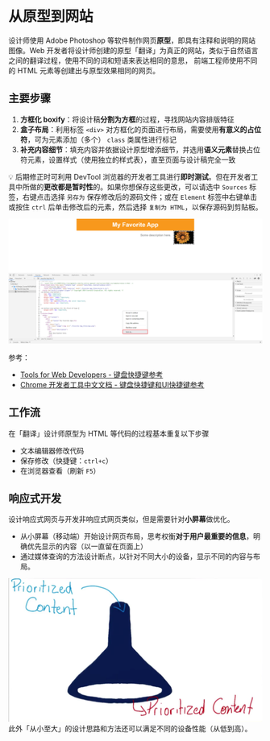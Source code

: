 # 从原型到网站
设计师使用 Adobe Photoshop 等软件制作网页**原型**，即具有注释和说明的网站图像。Web 开发者将设计师创建的原型「翻译」为真正的网站，类似于自然语言之间的翻译过程，使用不同的词和短语来表达相同的意思， 前端工程师使用不同的 HTML 元素等创建出与原型效果相同的网页。

## 主要步骤
1. **方框化 boxify**：将设计稿**分割为方框**的过程，寻找网站内容排版特征
2. **盒子布局**：利用标签 `<div>` 对方框化的页面进行布局，需要使用**有意义的占位符**，可为元素添加（多个） `class` 类属性进行标记
3. **补充内容细节**：填充内容并依据设计原型增添细节，并选用**语义元素**替换占位符元素，设置样式（使用独立的样式表），直至页面与设计稿完全一致

:bulb: 后期修正时可利用 DevTool 浏览器的开发者工具进行**即时测试**。但在开发者工具中所做的**更改都是暂时性**的。如果你想保存这些更改，可以请选中 `Sources` 标签，右键点击选择 `另存为` 保存修改后的源码文件；或在 `Element` 标签中右键单击或按住 `ctrl` 后单击修改后的元素，然后选择 `复制为 HTML`，以保存源码到剪贴板。

![DevTool](./images/20190928123815573_30180.png)

参考：
* [Tools for Web Developers - 键盘快捷键参考](https://developer.chrome.com/devtools/docs/shortcuts#opening-devtools)
* [Chrome 开发者工具中文文档 - 键盘快捷键和UI快捷键参考](http://www.css88.com/doc/chrome-devtools/shortcuts/)

## 工作流
在「翻译」设计师原型为 HTML 等代码的过程基本重复以下步骤
* 文本编辑器修改代码
* 保存修改（快捷键：`ctrl+c`）
* 在浏览器查看（刷新 `F5`）

## 响应式开发
设计响应式网页与开发非响应式网页类似，但是需要针对**小屏幕**做优化。

* 从小屏幕（移动端）开始设计网页布局，思考权衡**对于用户最重要的信息**，明确优先显示的内容（以一直留在页面上）
* 通过媒体查询的方法设计断点，以针对不同大小的设备，显示不同的内容与布局。

![响应式开发](./images/20191008234502228_27672.png)
此外「从小至大」的设计思路和方法还可以满足不同的设备性能（从低到高）。
